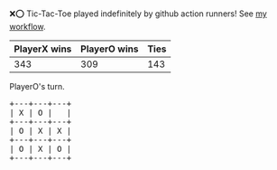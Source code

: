 :x::o: Tic-Tac-Toe played indefinitely by github action runners! See [my workflow](.github/workflows/play.yaml).

|PlayerX wins|PlayerO wins|Ties|
|-|-|-|
|343|309|143|

PlayerO's turn.

<pre>
+---+---+---+
| X | O |   |
+---+---+---+
| O | X | X |
+---+---+---+
| O | X | O |
+---+---+---+
</pre>
